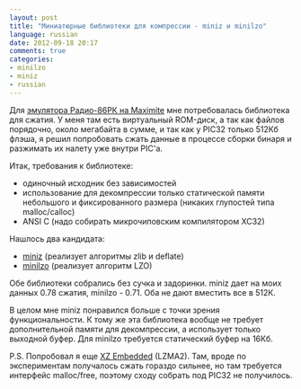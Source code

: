 ```yaml
---
layout: post
title: "Миниатюрные библиотеки для компрессии - miniz и minilzo"
language: russian
date: 2012-09-18 20:17
comments: true
categories: 
- minilzo
- miniz
- russian
---
```

Для [эмулятора Радио-86РК на Maximite][rk86-maximite] мне потребовалась 
библиотека для сжатия.  У меня там есть виртуальный ROM-диск, а так как 
файлов порядочно, около мегабайта в сумме, и так как у PIC32 только 
512Кб флэша, я решил попробовать сжать данные в процессе сборки бинаря 
и разжимать их налету уже внутри PIC'а.

[rk86-maximite]: /blog/russian/2012/08/23/radio86-on-maximite/

Итак, требования к библиотеке:

* одиночный исходник без зависимостей
* использование для декомпрессии только статической памяти небольшого и 
  фиксированного размера (никаких глупостей типа malloc/calloc)
* ANSI C (надо собирать микрочиповским компилятором XC32)

Нашлось два кандидата:

* [miniz][] (реализует алгоритмы zlib и deflate)
* [minilzo][] (реализует алгоритм LZO)

Обе библиотеки собрались без сучка и задоринки.  miniz дает на моих данных
0.78 сжатия, minilzo - 0.71.  Оба не дают вместить все в 512К.

В целом мне miniz понравился больше с точки зрения функциональности.  К тому
же эта библиотека вообще не требует дополнительной памяти для декомпрессии,
а использует только выходной буфер.  Для minilzo требуется статический 
буфер на 16Кб.

[miniz]: http://code.google.com/p/miniz/
[minilzo]: http://www.oberhumer.com/opensource/lzo/#minilzo

P.S. Попробовал я еще [XZ Embedded][] (LZMA2).  Там, вроде по экспериментам
получалось сжать гораздо сильнее, но там требуется интерфейс malloc/free, 
поэтому сходу собрать под PIC32 не получилось.

[XZ Embedded]: http://tukaani.org/xz/embedded.html
